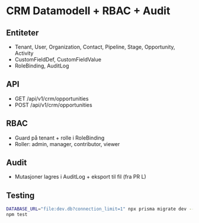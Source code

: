 # CRM Datamodell + RBAC + Audit

## Entiteter
- Tenant, User, Organization, Contact, Pipeline, Stage, Opportunity, Activity
- CustomFieldDef, CustomFieldValue
- RoleBinding, AuditLog

## API
- GET /api/v1/crm/opportunities
- POST /api/v1/crm/opportunities

## RBAC
- Guard på tenant + rolle i RoleBinding
- Roller: admin, manager, contributor, viewer

## Audit
- Mutasjoner lagres i AuditLog + eksport til fil (fra PR L)

## Testing
```bash
DATABASE_URL="file:dev.db?connection_limit=1" npx prisma migrate dev --name init
npm test
```
